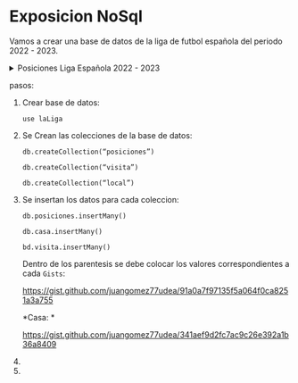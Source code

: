 # Exposicion NoSql
Vamos a crear una base de datos de la liga de futbol española del periodo 2022 - 2023.

<details>
  
  <summary>Posiciones Liga Española 2022 - 2023</summary>
  
  ![image](https://github.com/user-attachments/assets/d784af58-3c72-4677-bde7-2c6a3b84d4fe)
  
</details>



pasos:

1.  Crear base de datos:
   
    `use laLiga`

2.  Se Crean las colecciones de la base de datos:

    `db.createCollection(“posiciones”)`
    
    `db.createCollection(“visita”)`
    
    `db.createCollection(“local”)`

4.  Se insertan los datos para cada coleccion:

      `db.posiciones.insertMany()`

      `db.casa.insertMany()`

      `bd.visita.insertMany()`

    Dentro de los parentesis se debe colocar los valores correspondientes a cada `Gists`:

    https://gist.github.com/juangomez77udea/91a0a7f97135f5a064f0ca8251a3a755

    *Casa: *

    https://gist.github.com/juangomez77udea/341aef9d2fc7ac9c26e392a1b36a8409

6.

    

5.
